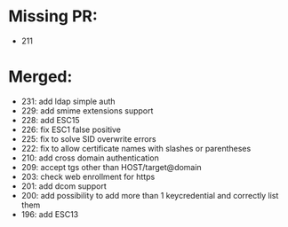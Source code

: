 # Missing PR:

- 211

# Merged:

- 231: add ldap simple auth
- 229: add smime extensions support
- 228: add ESC15
- 226: fix ESC1 false positive
- 225: fix to solve SID overwrite errors
- 222: fix to allow certificate names with slashes or parentheses
- 210: add cross domain authentication
- 209: accept tgs other than HOST/target@domain
- 203: check web enrollment for https
- 201: add dcom support
- 200: add possibility to add more than 1 keycredential and correctly list them
- 196: add ESC13
